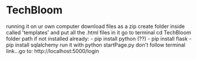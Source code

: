 # TechBloom

running it on ur own computer
download files as a zip
create folder inside called 'templates' and put all the .html files in it
go to terminal
cd TechBloom folder path
if not installed already:
    - pip install python (??)
    - pip install flask
    - pip install sqlalchemy
run it with python startPage.py
don't follow terminal link...go to: http://localhost:5000/login

